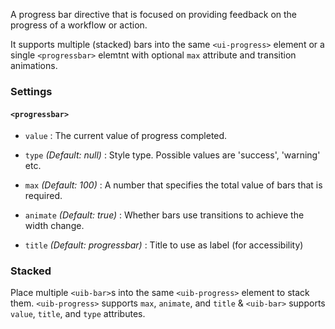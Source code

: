 A progress bar directive that is focused on providing feedback on the progress of a workflow or action.

It supports multiple (stacked) bars into the same `<ui-progress>` element or a single `<progressbar>` elemtnt with optional `max` attribute and transition animations.

### Settings ###

#### `<progressbar>` ####

 * `value` <i class="glyphicon glyphicon-eye-open"></i>
 	:
 	The current value of progress completed.

 * `type`
 	_(Default: null)_ :
 	Style type. Possible values are 'success', 'warning' etc.

 * `max`
 	_(Default: 100)_ :
 	A number that specifies the total value of bars that is required.

 * `animate`
 	_(Default: true)_ :
 	Whether bars use transitions to achieve the width change.

 * `title`
  _(Default: progressbar)_ :
  Title to use as label (for accessibility)

### Stacked ###

Place multiple `<uib-bar>`s into the same `<uib-progress>` element to stack them.
`<uib-progress>` supports `max`, `animate`, and `title` &  `<uib-bar>` supports  `value`, `title`, and `type` attributes.
